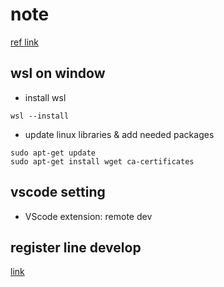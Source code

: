 # note

[ref link](https://learn.microsoft.com/zh-tw/windows/wsl/tutorials/wsl-vscode)

## wsl on window

- install wsl
```
wsl --install
```
- update linux libraries & add needed packages
```
sudo apt-get update
sudo apt-get install wget ca-certificates
```

## vscode setting

- VScode extension: remote dev

## register line develop

[link](https://developers.line.biz/zh-hant/)